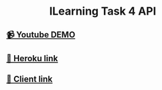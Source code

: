 <h1 align="center">ILearning Task 4 API</h1>

## [📹 Youtube DEMO](https://youtu.be/5ptgNQwt90Y)

## [🚀 Heroku link](https://ilearning-task-4-api.herokuapp.com/)

## [🔗 Client link](https://github.com/IvanHayel/ilearning-task-4-client)
